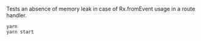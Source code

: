 Tests an absence of memory leak in case of Rx.fromEvent usage in a route handler.
```
yarn
yarn start
```
